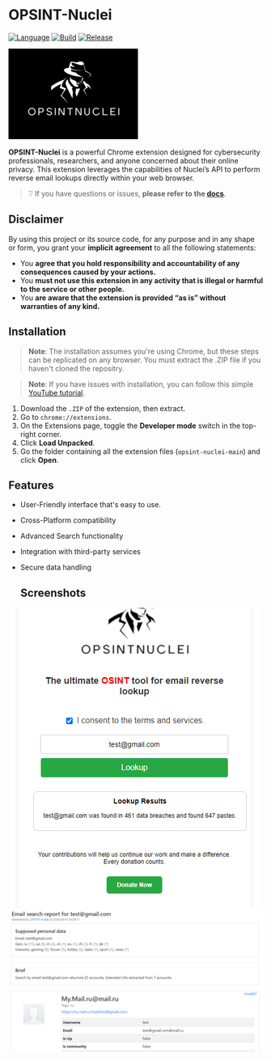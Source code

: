 # OPSINT-Nuclei

[![Language](https://img.shields.io/badge/madewith-javascript-yellow%3Fstyle%3Dflat%26labelColor%3Dblack)](https://javascript.com)
[![Build](https://img.shields.io/github/actions/workflow/status/Tyrrrz/DiscordChatExporter/main.yml?branch=master)](https://x.com)
[![Release](https://img.shields.io/badge/release-v1.0.1-green%3Fstyle%3Dflat%26labelColor%3Dgrey)](https://github.com/techtoona/opsint-nuclei/releases/)

<p align="left">
    <img src="favicon.png" alt="Icon" />
</p>

**OPSINT-Nuclei** is a powerful Chrome extension designed for cybersecurity professionals, researchers, and anyone concerned about their online privacy. This extension leverages the capabilities of Nuclei’s API to perform reverse email lookups directly within your web browser.

> ❔ If you have questions or issues, **please refer to the [docs](.docs/docs.md)**.

## Disclaimer

By using this project or its source code, for any purpose and in any shape or form, you grant your **implicit agreement** to all the following statements:

- You **agree that you hold responsibility and accountability of any consequences caused by your actions.**
- You **must not use this extension in any activity that is illegal or harmful to the service or other people.**
- You **are aware that the extension is provided “as is” without warranties of any kind.**

## Installation
> **Note**:
> The installation assumes you're using Chrome, but these steps can be replicated on any browser.
> You must extract the .ZIP file if you haven't cloned the repositry.

> **Note**:
> If you have issues with installation, you can follow this simple [YouTube tutorial](https://www.youtube.com/watch?v=oswjtLwCUqg).

1. Download the `.ZIP` of the extension, then extract.
1. Go to `chrome://extensions`.
2. On the Extensions page, toggle the **Developer mode** switch in the top-right corner.
3. Click **Load Unpacked**.
4. Go the folder containing all the extension files (`opsint-nuclei-main`) and click **Open**.

## Features

- User-Friendly interface that's easy to use.
- Cross-Platform compatibility
- Advanced Search functionality
- Integration with third-party services
- Secure data handling

  ## Screenshots
![search output](.assets/search.png)
![result](.assets/results.png)
